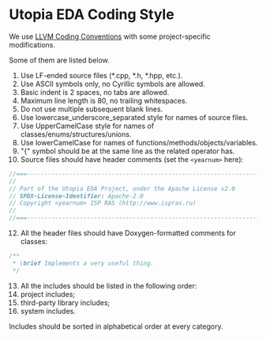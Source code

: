 [//]: <> (SPDX-License-Identifier: Apache-2.0)

# Utopia EDA Coding Style

We use [LLVM Coding Conventions](https://llvm.org/docs/CodingStandards.html)
with some project-specific modifications.

Some of them are listed below.

1. Use LF-ended source files (*.cpp, *.h, *.hpp, etc.).
2. Use ASCII symbols only, no Cyrillic symbols are allowed.
3. Basic indent is 2 spaces, no tabs are allowed.
4. Maximum line length is 80, no trailing whitespaces.
5. Do not use multiple subsequent blank lines.
6. Use lowercase_underscore_separated style for names of source files.
7. Use UpperCamelCase style for names of classes/enums/structures/unions.
8. Use lowerCamelCase for names of functions/methods/objects/variables.
9. "{" symbol should be at the same line as the related operator has.
10. Source files should have header comments (set the `<yearnum>` here):

```cpp
//===----------------------------------------------------------------------===//
//
// Part of the Utopia EDA Project, under the Apache License v2.0
// SPDX-License-Identifier: Apache-2.0
// Copyright <yearnum> ISP RAS (http://www.ispras.ru)
//
//===----------------------------------------------------------------------===//
```

12. All the header files should have Doxygen-formatted comments for classes:

```cpp
/**
 * \brief Implements a very useful thing.
 */
```

13. All the includes should be listed in the following order:
1. project includes;
2. third-party library includes;
3. system includes.

Includes should be sorted in alphabetical order at every category.
